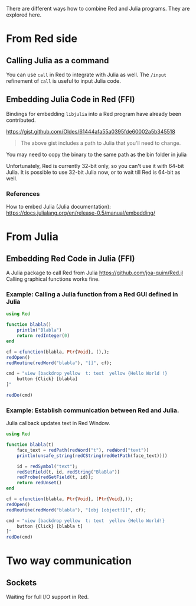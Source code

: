 There are different ways how to combine Red and Julia programs.  They are explored here.

# From Red side

## Calling Julia as a command

You can use `call` in Red to integrate with Julia as well.  The `/input` refinement of `call` is useful to input Julia code. 

## Embedding Julia Code in Red (FFI)

Bindings for embedding `libjulia` into a Red program have already been contributed.

https://gist.github.com/Oldes/61444afa55a0395fde60002a5b345518

> The above gist includes a path to Julia that you'll need to change.

You may need to copy the binary to the same path as the bin folder in julia

Unfortunately, Red is currently 32-bit only, so you can't use it with 64-bit Julia.  It is possible to use 32-bit Julia now, or to wait till Red is 64-bit as well.

### References

How to embed Julia (Julia documentation):
https://docs.julialang.org/en/release-0.5/manual/embedding/


# From Julia

## Embedding Red Code in Julia (FFI)

A Julia package to call Red from Julia https://github.com/joa-quim/Red.jl
Calling graphical functions works fine.

### Example: Calling a Julia function from a Red GUI defined in Julia

```julia
using Red

function blabla()
    println("Blabla")
    return redInteger(0)
end

cf = cfunction(blabla, Ptr{Void}, (),);
redOpen()
redRoutine(redWord("blabla"), "[]", cf);

cmd = "view [backdrop yellow  t: text  yellow {Hello World !}
    button {Click} [blabla] 
]"

redDo(cmd)
```

### Example: Establish communication between Red and Julia.

Julia callback updates text in Red Window.

```julia
using Red

function blabla(t)
    face_text = redPath(redWord("t"), redWord("text"))
    println(unsafe_string(redCString(redGetPath(face_text))))

    id = redSymbol("text");
    redSetField(t, id, redString("BlaBla"))
    redProbe(redGetField(t, id));
    return redUnset()
end

cf = cfunction(blabla, Ptr{Void}, (Ptr{Void},));
redOpen()
redRoutine(redWord("blabla"), "[obj [object!]]", cf);

cmd = "view [backdrop yellow  t: text  yellow {Hello World!}
    button {Click} [blabla t] 
]"
redDo(cmd)
```

# Two way communication
## Sockets

Waiting for full I/O support in Red.